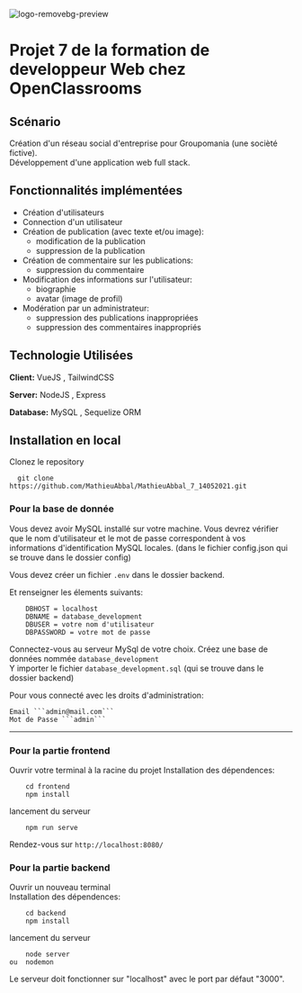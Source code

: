 ![logo-removebg-preview](https://user-images.githubusercontent.com/72860893/127324350-cb329aef-4309-4faf-9986-a4e1ae64641c.png)
# Projet 7 de la formation de developpeur Web chez **OpenClassrooms**  
## Scénario
Création d'un réseau social d'entreprise pour Groupomania (une socièté fictive).  
Développement d'une application web full stack.
## Fonctionnalités implémentées   
* Création d'utilisateurs  
* Connection d'un utilisateur  
* Création de publication (avec texte et/ou image):
    * modification de la publication    
    * suppression de la publication  
* Création de commentaire sur les publications:
    * suppression du commentaire
* Modification des informations sur l'utilisateur:  
    * biographie
    * avatar (image de profil)
* Modération par un administrateur:  
    * suppression des publications inappropriées
    * suppression des commentaires inappropriés      
## Technologie Utilisées

**Client:**  VueJS , TailwindCSS

**Server:** NodeJS , Express

**Database:** MySQL , Sequelize ORM
## Installation en local
Clonez le repository
```
  git clone https://github.com/MathieuAbbal/MathieuAbbal_7_14052021.git
```
### Pour la base de donnée  

Vous devez avoir MySQL installé sur votre machine.
Vous devrez vérifier que le nom d'utilisateur et le mot de passe correspondent à vos informations d'identification MySQL locales.
(dans le fichier config.json qui se trouve dans le dossier config)

Vous devez créer un fichier ```.env``` dans le dossier backend.

Et renseigner les élements suivants:
```
    DBHOST = localhost
    DBNAME = database_development
    DBUSER = votre nom d'utilisateur
    DBPASSWORD = votre mot de passe 
```
Connectez-vous au serveur MySql de votre choix.
Créez une base de données nommée ```database_development```  
Y importer le fichier ```database_development.sql``` (qui se trouve dans le dossier backend)

Pour vous connecté avec les droits d'administration:

    Email ```admin@mail.com```  
    Mot de Passe ```admin```
-----
### Pour la partie frontend    
Ouvrir votre terminal à la racine du projet
Installation des dépendences:
```
    cd frontend
    npm install
```
lancement du serveur
```
    npm run serve
```
Rendez-vous sur ```http://localhost:8080/```
### Pour la partie backend
Ouvrir un nouveau terminal  
Installation des dépendences:
```
    cd backend
    npm install
````
lancement du serveur
```
    node server
ou  nodemon
```
Le serveur doit fonctionner sur "localhost" avec le port par défaut "3000".



